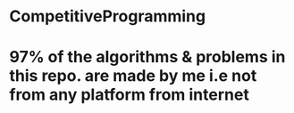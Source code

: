 # CompetitiveProgramming


<h1> 
97% of the algorithms & problems in this repo. are made by me i.e not from any platform from internet
</h1>
